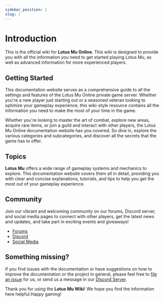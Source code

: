 ```yaml
---
sidebar_position: 1
slug: /
---
```


# Introduction

This is the official wiki for **Lotus Mu Online**. This wiki is designed to provide you with all the information you need to get started playing Lotus Mu, as well as advanced information for more experienced players.

## Getting Started

This documentation website serves as a comprehensive guide to all the settings and features of the Lotus Mu Online private game server. Whether you're a new player just starting out or a seasoned veteran looking to optimize your gameplay experience, this wiki-style resource contains all the information you need to make the most of your time in the game.

Whether you're looking to master the art of combat, explore new areas, acquire rare items, or join a guild and interact with other players, the Lotus Mu Online documentation website has you covered. So dive in, explore the various categories and subcategories, and discover all the secrets that the game has to offer.

## Topics

**Lotus Mu** offers a wide range of gameplay systems and mechanics to explore. This documentation website covers them all in detail, providing you with clear and concise explanations, tutorials, and tips to help you get the most out of your gameplay experience.

## Community

Join our vibrant and welcoming community on our forums, Discord server, and social media pages to connect with other players, get the latest news and updates, and take part in exciting events and giveaways!

- [Forums](https://forum.lotusmu.org)
- [Discord](#)
- [Social Media](#)

## Something missing?

If you find issues with the documentation or have suggestions on how to improve the documentation or the project in general, please feel free to [file an issue](https://lotusmu.org/support) for us, or send us a message in our [Discord Server](#).

Thank you for using the **Lotus Mu Wiki**! We hope you find the information here helpful.Happy gaming!
